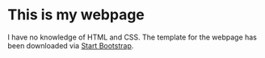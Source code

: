 # This is my webpage
I have no knowledge of HTML and CSS. The template for the webpage has been downloaded via [Start Bootstrap](https://startbootstrap.com/).

